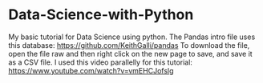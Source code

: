 # Data-Science-with-Python
My basic tutorial for Data Science using python.
The Pandas intro file uses this database: https://github.com/KeithGalli/pandas
To download the file, open the file raw and then right click on the new page to save, and save it as a CSV file.
I used this video parallelly for this tutorial: https://www.youtube.com/watch?v=vmEHCJofslg
